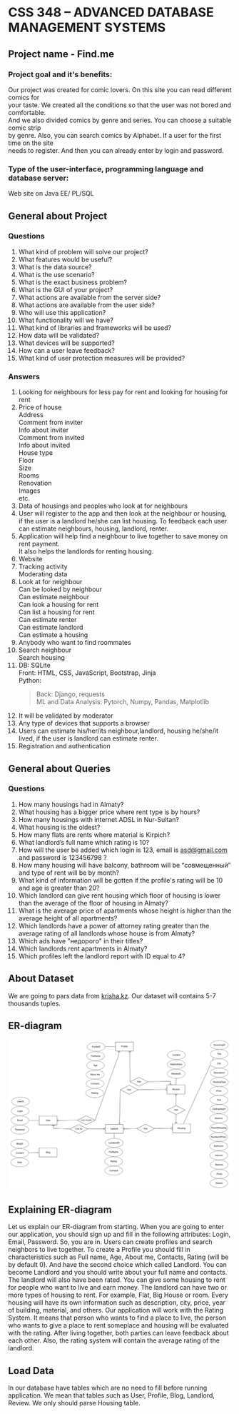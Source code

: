 # CSS 348 – ADVANCED DATABASE MANAGEMENT SYSTEMS
## Project name - Find.me

### Project goal and it's benefits:<br>
Our project was created for comic lovers. On this site you can read different comics for<br>
your taste. We created all the conditions so that the user was not bored and comfortable.<br>
And we also divided comics by genre and series. You can choose a suitable comic strip<br>
by genre. Also, you can search comics by Alphabet. If a user for the first time on the site<br>
needs to register. And then you can already enter by login and password.<br>


### Type of the user-interface, programming language and database server:<br>
Web site on Java EE/ PL/SQL

## General about Project

### Questions 
1. What kind of problem will solve our project? </br>
2. What features would be useful?</br>
3. What is the data source?</br>
4. What is the use scenario?</br>
5. What is the exact business problem?</br>
6. What is the GUI of your project? </br>
7. What actions are available from the server side? </br>
8. What actions are available from the user side?</br>
9. Who will use this application?</br>
10. What functionality will we have?</br>
11. What kind of libraries and frameworks will be used?</br>
12. How data will be validated?</br>
13. What devices will be supported?</br>
14. How can a user leave feedback?</br>
15. What kind of user protection measures will be provided?</br>
 
### Answers
1. Looking for neighbours for less pay for rent and looking for housing for rent</br>
2. Price of house</br>
   Address</br>
   Comment from inviter</br>
   Info about inviter</br>
   Comment from invited</br>
   Info about invited</br>
   House type</br>
   Floor</br>
   Size</br>
   Rooms</br>
   Renovation</br>
   Images</br>
   etc.</br>
3. Data of housings and peoples who look at for neighbours</br>
4. User will register to the app and then look at the neighbour or housing, </br> if the user is a landlord he/she can list housing. To feedback each user can estimate neighbours, housing, landlord, renter.
5. Application will help find a neighbour to live together to save money on rent payment. </br> 
   It also helps the landlords for renting housing.</br>
6. Website</br>
7. Tracking activity</br>
   Moderating data</br>
8. Look at for neighbour</br>
   Can be looked by neighbour</br>
   Can estimate neighbour</br>
   Can look a housing for rent</br>
   Can list a housing for rent</br>
   Can estimate renter</br>
   Сan estimate landlord</br>
   Can estimate a housing</br>
9. Anybody who want to find roommates </br>
10. Search neighbour</br>
    Search housing</br>
11. DB: SQLite</br>
    Front: HTML, CSS, JavaScript, Bootstrap, Jinja</br>
    Python: </br>
    >Back: Django, requests</br>
    >ML and Data Analysis: Pytorch, Numpy, Pandas, Matplotlib</br>
12. It will be validated by moderator</br>
13. Any type of devices that supports a browser</br>
14. Users can estimate his/her/its  neighbour,landlord, housing he/she/it lived, if the user is landlord can estimate renter.</br>
15. Registration and authentication</br>

## General about Queries

### Questions 
1. How many housings had in Almaty? </br>
2. What housing has a bigger price where  rent type is by hours? </br>
3. How many housings with internet ADSL in Nur-Sultan? </br>
4. What housing is the oldest? </br>
5. How many flats are rents where material is Kirpich?</br>
6. What landlord’s full name which rating is 10? </br>
7. How will the user be added which login is 123, email is asd@gmail.com and password is 123456798 ? </br>
8. How many housing will have balcony, bathroom will be “совмещенный” and type of rent will be by month?</br>
9. What kind of information will be gotten if the profile's rating will be 10 and age is greater than 20?</br>
10. Which landlord can give rent housing which floor of housing is lower than the average of the floor of housing in Almaty?</br>
11. What is the average price of apartments whose height is higher than the average height of all apartments?</br>
12. Which landlords have a power of attorney rating greater than the average rating of all landlords whose house is from Almaty?</br>
13. Which ads have "недорого" in their titles?</br>
14. Which landlords rent apartments in Almaty?</br>
15. Which profiles left the landlord report with ID equal to 4?</br>


## About Dataset
We are going to pars data from [krisha.kz](https://krisha.kz/arenda/). Our dataset will contains 5-7 thousands tuples.

## ER-diagram

![image info](Find.me-ER.png)

## Explaining ER-diagram
Let us explain our ER-diagram from starting. When you are going to enter our application, you should sign up and fill in the following attributes: Login, Email, Password. So, you are in. Users can create profiles and search neighbors to live together. To create a Profile you should fill in characteristics such as Full name, Age, About me, Contacts, Rating (will be by default 0). And have the second choice which called Landlord. You can become Landlord and you should write about your full name and contacts. The landlord will also have been rated. You can give some housing to rent for people who want to live and earn money. The landlord can have two or more types of housing to rent. For example, Flat, Big House or room.  Every housing will have its own information such as description, city, price, year of building, material, and others. Our application will work with the Rating System. It means that person who wants to find a place to live, the person who wants to give a place to rent someplace and housing will be evaluated with the rating. After living together, both parties can leave feedback about each other. Also, the rating system will contain the average rating of the landlord.

## Load Data
In our database have tables which are no need to fill before running application. We mean that tables such as User, Profile, Blog, Landlord, Review. We only should parse Housing table. 
